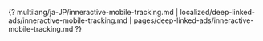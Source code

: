 {? multilang/ja-JP/inneractive-mobile-tracking.md | localized/deep-linked-ads/inneractive-mobile-tracking.md | pages/deep-linked-ads/inneractive-mobile-tracking.md ?}
